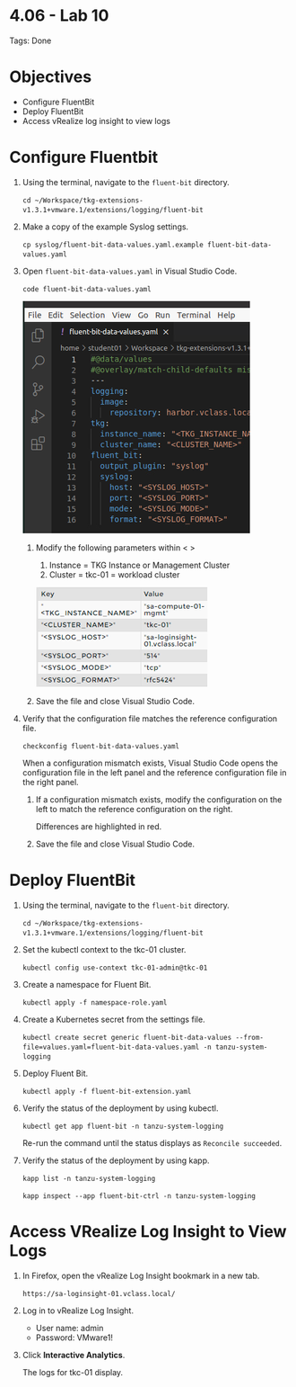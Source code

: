 # 4.06 - Lab 10

Tags: Done

# Objectives

- Configure FluentBit
- Deploy FluentBit
- Access vRealize log insight to view logs

# Configure Fluentbit

1. Using the terminal, navigate to the `fluent-bit` directory.

    `cd ~/Workspace/tkg-extensions-v1.3.1+vmware.1/extensions/logging/fluent-bit`

2. Make a copy of the example Syslog settings.

    `cp syslog/fluent-bit-data-values.yaml.example fluent-bit-data-values.yaml`

3. Open `fluent-bit-data-values.yaml` in Visual Studio Code.

    `code fluent-bit-data-values.yaml`

    ![Untitled](img/fluentbit-data-values.png)

    1. Modify the following parameters within < >
        1. Instance = TKG Instance or Management Cluster
        2. Cluster = tkc-01 = workload cluster

        ![Untitled](img/fluentbit-params.png)

    2. Save the file and close Visual Studio Code.
4. Verify that the configuration file matches the reference configuration file.

    `checkconfig fluent-bit-data-values.yaml`

    When a configuration mismatch exists, Visual Studio Code opens the configuration file in the left panel and the reference configuration file in the right panel.

    1. If a configuration mismatch exists, modify the configuration on the left to match the reference configuration on the right.

        Differences are highlighted in red.

    2. Save the file and close Visual Studio Code.

# Deploy FluentBit

1. Using the terminal, navigate to the `fluent-bit` directory.

    `cd ~/Workspace/tkg-extensions-v1.3.1+vmware.1/extensions/logging/fluent-bit`

2. Set the kubectl context to the tkc-01 cluster.

    `kubectl config use-context tkc-01-admin@tkc-01`

3. Create a namespace for Fluent Bit.

    `kubectl apply -f namespace-role.yaml`

4. Create a Kubernetes secret from the settings file.

    `kubectl create secret generic fluent-bit-data-values --from-file=values.yaml=fluent-bit-data-values.yaml -n tanzu-system-logging`

5. Deploy Fluent Bit.

    `kubectl apply -f fluent-bit-extension.yaml`

6. Verify the status of the deployment by using kubectl.

    `kubectl get app fluent-bit -n tanzu-system-logging`

    Re-run the command until the status displays as `Reconcile succeeded`.

7. Verify the status of the deployment by using kapp.

    `kapp list -n tanzu-system-logging`

    `kapp inspect --app fluent-bit-ctrl -n tanzu-system-logging`

# Access VRealize Log Insight to View Logs

1. In Firefox, open the vRealize Log Insight bookmark in a new tab.

    `https://sa-loginsight-01.vclass.local/`

2. Log in to vRealize Log Insight.
    - User name: admin
    - Password: VMware1!
3. Click **Interactive Analytics**.

    The logs for tkc-01 display.
